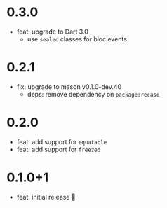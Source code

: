 # 0.3.0

- feat: upgrade to Dart 3.0
  - use `sealed` classes for bloc events

# 0.2.1

- fix: upgrade to mason v0.1.0-dev.40
  - deps: remove dependency on `package:recase`

# 0.2.0

- feat: add support for `equatable`
- feat: add support for `freezed`

# 0.1.0+1

- feat: initial release 🎉
